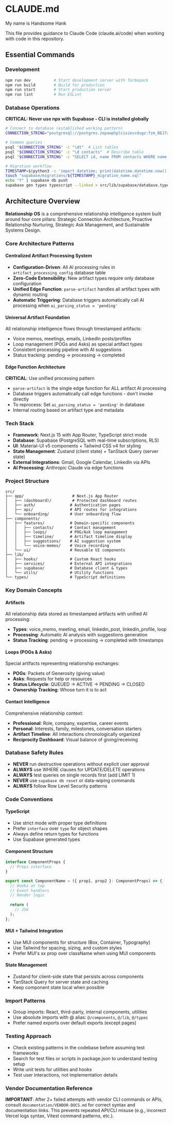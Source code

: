 # CLAUDE.md

My name is Handsome Hank

This file provides guidance to Claude Code (claude.ai/code) when working with code in this repository.

## Essential Commands

### Development
```bash
npm run dev          # Start development server with Turbopack
npm run build        # Build for production
npm run start        # Start production server
npm run lint         # Run ESLint
```

### Database Operations
**CRITICAL: Never use npx with Supabase - CLI is installed globally**

```bash
# Connect to database (established working pattern)
CONNECTION_STRING="postgresql://postgres.zepawphplcisievcdugz:fzm_BEJ7agw5ehz6tcj@aws-0-us-west-1.pooler.supabase.com:5432/postgres"

# Common queries
psql "$CONNECTION_STRING" -c "\dt"  # List tables
psql "$CONNECTION_STRING" -c "\d contacts"  # Describe table
psql "$CONNECTION_STRING" -c "SELECT id, name FROM contacts WHERE name ILIKE '%search%';"

# Migration workflow
TIMESTAMP=$(python3 -c 'import datetime; print(datetime.datetime.now().strftime("%Y%m%d%H%M%S"))')
touch "supabase/migrations/${TIMESTAMP}_migration_name.sql"
echo "Y" | supabase db push
supabase gen types typescript --linked > src/lib/supabase/database.types.ts
```

## Architecture Overview

**Relationship OS** is a comprehensive relationship intelligence system built around four core pillars: Strategic Connection Architecture, Proactive Relationship Nurturing, Strategic Ask Management, and Sustainable Systems Design.

### Core Architecture Patterns

#### Centralized Artifact Processing System
- **Configuration-Driven**: All AI processing rules in `artifact_processing_config` database table
- **Zero-Code Extensibility**: New artifact types require only database configuration
- **Unified Edge Function**: `parse-artifact` handles all artifact types with dynamic routing
- **Automatic Triggering**: Database triggers automatically call AI processing when `ai_parsing_status = 'pending'`

#### Universal Artifact Foundation
All relationship intelligence flows through timestamped artifacts:
- Voice memos, meetings, emails, LinkedIn posts/profiles
- Loop management (POGs and Asks) as special artifact types
- Consistent processing pipeline with AI suggestions
- Status tracking: pending → processing → completed

#### Edge Function Architecture
**CRITICAL**: Use unified processing pattern
- `parse-artifact` is the single edge function for ALL artifact AI processing
- Database triggers automatically call edge functions - don't invoke directly
- To reprocess: Set `ai_parsing_status = 'pending'` in database
- Internal routing based on artifact type and metadata

### Tech Stack

- **Framework**: Next.js 15 with App Router, TypeScript strict mode
- **Database**: Supabase (PostgreSQL with real-time subscriptions, RLS)
- **UI**: Material-UI v5 components + Tailwind CSS v4 for styling
- **State Management**: Zustand (client state) + TanStack Query (server state)
- **External Integrations**: Gmail, Google Calendar, LinkedIn via APIs
- **AI Processing**: Anthropic Claude via edge functions

### Project Structure

```
src/
├── app/                     # Next.js App Router
│   ├── (dashboard)/         # Protected dashboard routes
│   ├── auth/               # Authentication pages
│   ├── api/                # API routes for integrations
│   └── onboarding/         # User onboarding flow
├── components/
│   ├── features/           # Domain-specific components
│   │   ├── contacts/       # Contact management
│   │   ├── loops/          # POG/Ask loop management
│   │   ├── timeline/       # Artifact timeline display
│   │   ├── suggestions/    # AI suggestion system
│   │   └── voice-memos/    # Voice recording
│   └── ui/                 # Reusable UI components
├── lib/
│   ├── hooks/              # Custom React hooks
│   ├── services/           # External API integrations
│   ├── supabase/           # Database client & types
│   └── utils/              # Utility functions
└── types/                  # TypeScript definitions
```

### Key Domain Concepts

#### Artifacts
All relationship data stored as timestamped artifacts with unified AI processing:
- **Types**: voice_memo, meeting, email, linkedin_post, linkedin_profile, loop
- **Processing**: Automatic AI analysis with suggestions generation
- **Status Tracking**: pending → processing → completed with timestamps

#### Loops (POGs & Asks)
Special artifacts representing relationship exchanges:
- **POGs**: Packets of Generosity (giving value)
- **Asks**: Requests for help or resources
- **Status Lifecycle**: QUEUED → ACTIVE → PENDING → CLOSED
- **Ownership Tracking**: Whose turn it is to act

#### Contact Intelligence
Comprehensive relationship context:
- **Professional**: Role, company, expertise, career events
- **Personal**: Interests, family, milestones, conversation starters
- **Artifact Timeline**: All interactions chronologically organized
- **Reciprocity Dashboard**: Visual balance of giving/receiving

### Database Safety Rules

- **NEVER** run destructive operations without explicit user approval
- **ALWAYS** use WHERE clauses for UPDATE/DELETE operations
- **ALWAYS** test queries on single records first (add LIMIT 1)
- **NEVER** use `supabase db reset` or data-wiping commands
- **ALWAYS** follow Row Level Security patterns

### Code Conventions

#### TypeScript
- Use strict mode with proper type definitions
- Prefer `interface` over `type` for object shapes
- Always define return types for functions
- Use Supabase generated types

#### Component Structure
```typescript
interface ComponentProps {
  // Props interface
}

export const ComponentName = ({ prop1, prop2 }: ComponentProps) => {
  // Hooks at top
  // Event handlers
  // Render logic
  
  return (
    // JSX
  );
};
```

#### MUI + Tailwind Integration
- Use MUI components for structure (Box, Container, Typography)
- Use Tailwind for spacing, sizing, and custom styles
- Prefer MUI's sx prop over className when using MUI components

#### State Management
- Zustand for client-side state that persists across components
- TanStack Query for server state and caching
- Keep component state local when possible

### Import Patterns
- Group imports: React, third-party, internal components, utilities
- Use absolute imports with @ alias: `@/components`, `@/lib`, `@/types`
- Prefer named exports over default exports (except pages)

### Testing Approach
- Check existing patterns in the codebase before assuming test frameworks
- Search for test files or scripts in package.json to understand testing setup
- Write unit tests for utilities and hooks
- Test user interactions, not implementation details

### Vendor Documentation Reference
**IMPORTANT**: After 2+ failed attempts with vendor CLI commands or APIs, consult `documentation/VENDOR-DOCS.md` for correct syntax and documentation links. This prevents repeated API/CLI misuse (e.g., incorrect Vercel logs syntax, Vitest command patterns, etc.).